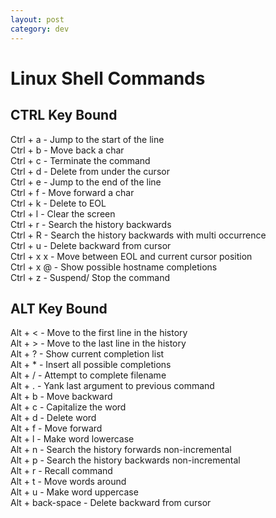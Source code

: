 ```yaml
---
layout: post
category: dev
---
```


# Linux Shell Commands

## CTRL Key Bound

Ctrl + a - Jump to the start of the line<br>
Ctrl + b - Move back a char<br>
Ctrl + c - Terminate the command<br>
Ctrl + d - Delete from under the cursor<br>
Ctrl + e - Jump to the end of the line<br>
Ctrl + f - Move forward a char<br>
Ctrl + k - Delete to EOL<br>
Ctrl + l - Clear the screen<br>
Ctrl + r - Search the history backwards<br>
Ctrl + R - Search the history backwards with multi occurrence<br>
Ctrl + u - Delete backward from cursor<br>
Ctrl + x x - Move between EOL and current cursor position<br>
Ctrl + x @ - Show possible hostname completions<br>
Ctrl + z - Suspend/ Stop the command<br>


## ALT Key Bound

Alt + < - Move to the first line in the history<br>
Alt + > - Move to the last line in the history<br>
Alt + ? - Show current completion list<br>
Alt + * - Insert all possible completions<br>
Alt + / - Attempt to complete filename<br>
Alt + . - Yank last argument to previous command<br>
Alt + b - Move backward<br>
Alt + c - Capitalize the word<br>
Alt + d - Delete word<br>
Alt + f - Move forward<br>
Alt + l - Make word lowercase<br>
Alt + n - Search the history forwards non-incremental<br>
Alt + p - Search the history backwards non-incremental<br>
Alt + r - Recall command<br>
Alt + t - Move words around<br>
Alt + u - Make word uppercase<br>
Alt + back-space - Delete backward from cursor<br>